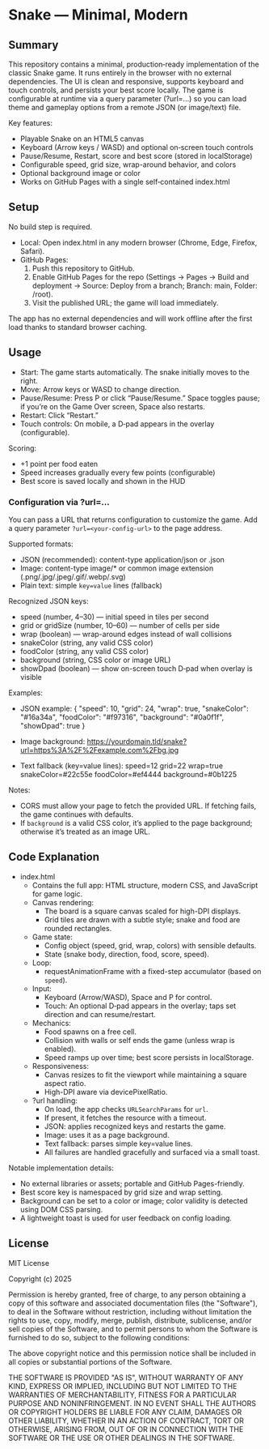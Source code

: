 # Snake — Minimal, Modern

## Summary
This repository contains a minimal, production‑ready implementation of the classic Snake game. It runs entirely in the browser with no external dependencies. The UI is clean and responsive, supports keyboard and touch controls, and persists your best score locally. The game is configurable at runtime via a query parameter (?url=...) so you can load theme and gameplay options from a remote JSON (or image/text) file.

Key features:
- Playable Snake on an HTML5 canvas
- Keyboard (Arrow keys / WASD) and optional on‑screen touch controls
- Pause/Resume, Restart, score and best score (stored in localStorage)
- Configurable speed, grid size, wrap-around behavior, and colors
- Optional background image or color
- Works on GitHub Pages with a single self‑contained index.html

## Setup
No build step is required.

- Local: Open index.html in any modern browser (Chrome, Edge, Firefox, Safari).
- GitHub Pages:
  1. Push this repository to GitHub.
  2. Enable GitHub Pages for the repo (Settings → Pages → Build and deployment → Source: Deploy from a branch; Branch: main, Folder: /root).
  3. Visit the published URL; the game will load immediately.

The app has no external dependencies and will work offline after the first load thanks to standard browser caching.

## Usage
- Start: The game starts automatically. The snake initially moves to the right.
- Move: Arrow keys or WASD to change direction.
- Pause/Resume: Press P or click “Pause/Resume.” Space toggles pause; if you’re on the Game Over screen, Space also restarts.
- Restart: Click “Restart.”
- Touch controls: On mobile, a D‑pad appears in the overlay (configurable).

Scoring:
- +1 point per food eaten
- Speed increases gradually every few points (configurable)
- Best score is saved locally and shown in the HUD

### Configuration via ?url=...
You can pass a URL that returns configuration to customize the game. Add a query parameter `?url=<your-config-url>` to the page address.

Supported formats:
- JSON (recommended): content-type application/json or .json
- Image: content-type image/* or common image extension (.png/.jpg/.jpeg/.gif/.webp/.svg)
- Plain text: simple `key=value` lines (fallback)

Recognized JSON keys:
- speed (number, 4–30) — initial speed in tiles per second
- grid or gridSize (number, 10–60) — number of cells per side
- wrap (boolean) — wrap-around edges instead of wall collisions
- snakeColor (string, any valid CSS color)
- foodColor (string, any valid CSS color)
- background (string, CSS color or image URL)
- showDpad (boolean) — show on-screen touch D‑pad when overlay is visible

Examples:
- JSON example:
  {
    "speed": 10,
    "grid": 24,
    "wrap": true,
    "snakeColor": "#16a34a",
    "foodColor": "#f97316",
    "background": "#0a0f1f",
    "showDpad": true
  }

- Image background:
  https://yourdomain.tld/snake?url=https%3A%2F%2Fexample.com%2Fbg.jpg

- Text fallback (key=value lines):
  speed=12
  grid=22
  wrap=true
  snakeColor=#22c55e
  foodColor=#ef4444
  background=#0b1225

Notes:
- CORS must allow your page to fetch the provided URL. If fetching fails, the game continues with defaults.
- If `background` is a valid CSS color, it’s applied to the page background; otherwise it’s treated as an image URL.

## Code Explanation
- index.html
  - Contains the full app: HTML structure, modern CSS, and JavaScript for game logic.
  - Canvas rendering:
    - The board is a square canvas scaled for high-DPI displays.
    - Grid tiles are drawn with a subtle style; snake and food are rounded rectangles.
  - Game state:
    - Config object (speed, grid, wrap, colors) with sensible defaults.
    - State (snake body, direction, food, score, speed).
  - Loop:
    - requestAnimationFrame with a fixed-step accumulator (based on `speed`).
  - Input:
    - Keyboard (Arrow/WASD), Space and P for control.
    - Touch: An optional D‑pad appears in the overlay; taps set direction and can resume/restart.
  - Mechanics:
    - Food spawns on a free cell.
    - Collision with walls or self ends the game (unless wrap is enabled).
    - Speed ramps up over time; best score persists in localStorage.
  - Responsiveness:
    - Canvas resizes to fit the viewport while maintaining a square aspect ratio.
    - High-DPI aware via devicePixelRatio.
  - ?url handling:
    - On load, the app checks `URLSearchParams` for `url`.
    - If present, it fetches the resource with a timeout.
    - JSON: applies recognized keys and restarts the game.
    - Image: uses it as a page background.
    - Text fallback: parses simple key=value lines.
    - All failures are handled gracefully and surfaced via a small toast.

Notable implementation details:
- No external libraries or assets; portable and GitHub Pages-friendly.
- Best score key is namespaced by grid size and wrap setting.
- Background can be set to a color or image; color validity is detected using DOM CSS parsing.
- A lightweight toast is used for user feedback on config loading.

## License
MIT License

Copyright (c) 2025

Permission is hereby granted, free of charge, to any person obtaining a copy of this software and associated documentation files (the "Software"), to deal in the Software without restriction, including without limitation the rights to use, copy, modify, merge, publish, distribute, sublicense, and/or sell copies of the Software, and to permit persons to whom the Software is furnished to do so, subject to the following conditions:

The above copyright notice and this permission notice shall be included in all copies or substantial portions of the Software.

THE SOFTWARE IS PROVIDED "AS IS", WITHOUT WARRANTY OF ANY KIND, EXPRESS OR IMPLIED, INCLUDING BUT NOT LIMITED TO THE WARRANTIES OF MERCHANTABILITY, FITNESS FOR A PARTICULAR PURPOSE AND NONINFRINGEMENT. IN NO EVENT SHALL THE AUTHORS OR COPYRIGHT HOLDERS BE LIABLE FOR ANY CLAIM, DAMAGES OR OTHER LIABILITY, WHETHER IN AN ACTION OF CONTRACT, TORT OR OTHERWISE, ARISING FROM, OUT OF OR IN CONNECTION WITH THE SOFTWARE OR THE USE OR OTHER DEALINGS IN THE SOFTWARE.
